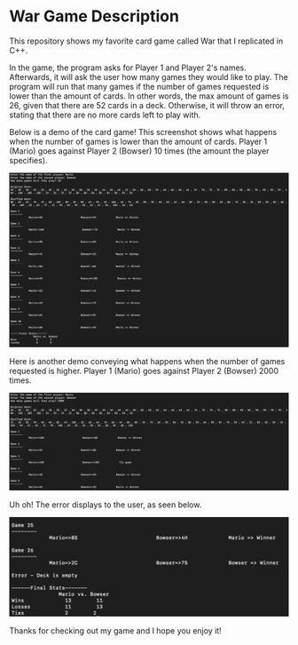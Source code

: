 # War Game Description

  This repository shows my favorite card game called War that I replicated in C++. 
  
  In the game, the program asks for Player 1 and Player 2's names. Afterwards, it will ask the user how many games they would like to play. The program will run that many games if the number of games requested is lower than the amount of cards. In other words, the max amount of games is 26, given that there are 52 cards in a deck. Otherwise, it will throw an error, stating that there are no more cards left to play with. 
  
  Below is a demo of the card game! This screenshot shows what happens when the number of games is lower than the amount of cards. Player 1 (Mario) goes against Player 2 (Bowser) 10 times (the amount the player specifies).

![Demo 1](https://github.com/msjulietruong/WarGame/blob/main/demo1.png?raw=true)

  Here is another demo conveying what happens when the number of games requested is higher. Player 1 (Mario) goes against Player 2 (Bowser) 2000 times.


  ![Demo 2.1](https://github.com/msjulietruong/WarGame/blob/main/demo2.1.png?raw=true)

Uh oh! The error displays to the user, as seen below.

  ![Demo 2.2](https://github.com/msjulietruong/WarGame/blob/main/demo2.2.png?raw=true)


  Thanks for checking out my game and I hope you enjoy it!
